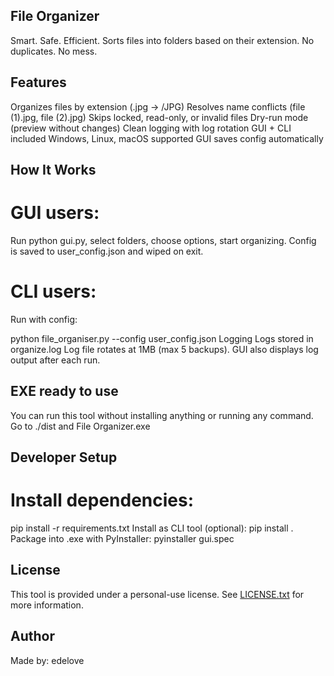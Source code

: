 ## File Organizer

Smart. Safe. Efficient.
Sorts files into folders based on their extension. No duplicates. No mess.

## Features

Organizes files by extension (.jpg → /JPG)
Resolves name conflicts (file (1).jpg, file (2).jpg)
Skips locked, read-only, or invalid files
Dry-run mode (preview without changes)
Clean logging with log rotation
GUI + CLI included
Windows, Linux, macOS supported
GUI saves config automatically

## How It Works

# GUI users:
Run python gui.py, select folders, choose options, start organizing.
Config is saved to user_config.json and wiped on exit.

# CLI users:
Run with config:

python file_organiser.py --config user_config.json
Logging
Logs stored in organize.log
Log file rotates at 1MB (max 5 backups).
GUI also displays log output after each run.

## EXE ready to use
You can run this tool without installing anything or running any command.
Go to ./dist and File Organizer.exe

## Developer Setup
# Install dependencies:

pip install -r requirements.txt
Install as CLI tool (optional):
pip install .
Package into .exe with PyInstaller:
pyinstaller gui.spec

## License

This tool is provided under a personal-use license. See [LICENSE.txt](LICENSE.txt) for more information.

## Author
Made by: edelove